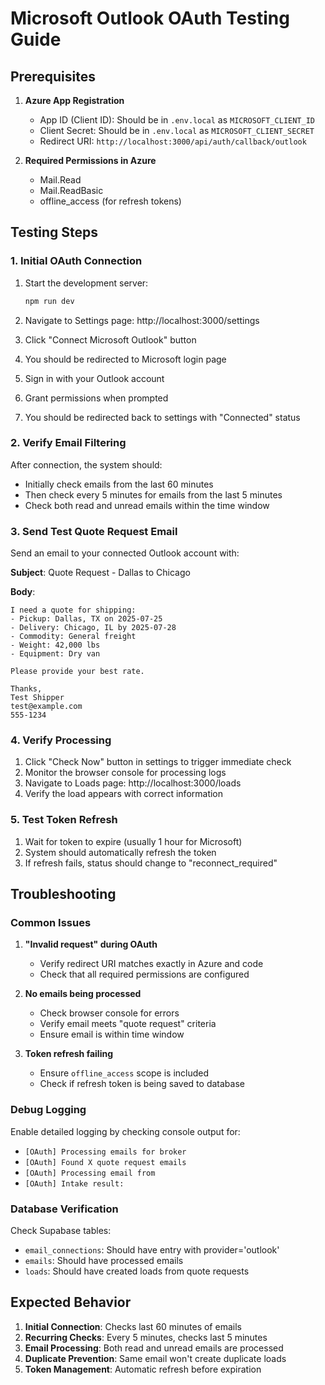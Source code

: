 # Microsoft Outlook OAuth Testing Guide

## Prerequisites

1. **Azure App Registration**
   - App ID (Client ID): Should be in `.env.local` as `MICROSOFT_CLIENT_ID`
   - Client Secret: Should be in `.env.local` as `MICROSOFT_CLIENT_SECRET`
   - Redirect URI: `http://localhost:3000/api/auth/callback/outlook`

2. **Required Permissions in Azure**
   - Mail.Read
   - Mail.ReadBasic
   - offline_access (for refresh tokens)

## Testing Steps

### 1. Initial OAuth Connection

1. Start the development server:
   ```bash
   npm run dev
   ```

2. Navigate to Settings page: http://localhost:3000/settings

3. Click "Connect Microsoft Outlook" button

4. You should be redirected to Microsoft login page

5. Sign in with your Outlook account

6. Grant permissions when prompted

7. You should be redirected back to settings with "Connected" status

### 2. Verify Email Filtering

After connection, the system should:
- Initially check emails from the last 60 minutes
- Then check every 5 minutes for emails from the last 5 minutes
- Check both read and unread emails within the time window

### 3. Send Test Quote Request Email

Send an email to your connected Outlook account with:

**Subject**: Quote Request - Dallas to Chicago

**Body**:
```
I need a quote for shipping:
- Pickup: Dallas, TX on 2025-07-25
- Delivery: Chicago, IL by 2025-07-28
- Commodity: General freight
- Weight: 42,000 lbs
- Equipment: Dry van

Please provide your best rate.

Thanks,
Test Shipper
test@example.com
555-1234
```

### 4. Verify Processing

1. Click "Check Now" button in settings to trigger immediate check
2. Monitor the browser console for processing logs
3. Navigate to Loads page: http://localhost:3000/loads
4. Verify the load appears with correct information

### 5. Test Token Refresh

1. Wait for token to expire (usually 1 hour for Microsoft)
2. System should automatically refresh the token
3. If refresh fails, status should change to "reconnect_required"

## Troubleshooting

### Common Issues

1. **"Invalid request" during OAuth**
   - Verify redirect URI matches exactly in Azure and code
   - Check that all required permissions are configured

2. **No emails being processed**
   - Check browser console for errors
   - Verify email meets "quote request" criteria
   - Ensure email is within time window

3. **Token refresh failing**
   - Ensure `offline_access` scope is included
   - Check if refresh token is being saved to database

### Debug Logging

Enable detailed logging by checking console output for:
- `[OAuth] Processing emails for broker`
- `[OAuth] Found X quote request emails`
- `[OAuth] Processing email from`
- `[OAuth] Intake result:`

### Database Verification

Check Supabase tables:
- `email_connections`: Should have entry with provider='outlook'
- `emails`: Should have processed emails
- `loads`: Should have created loads from quote requests

## Expected Behavior

1. **Initial Connection**: Checks last 60 minutes of emails
2. **Recurring Checks**: Every 5 minutes, checks last 5 minutes
3. **Email Processing**: Both read and unread emails are processed
4. **Duplicate Prevention**: Same email won't create duplicate loads
5. **Token Management**: Automatic refresh before expiration